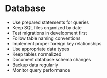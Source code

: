 # Database

* Use prepared statements for queries
* Keep SQL files organized by date
* Test migrations in development first
* Follow table naming conventions
* Implement proper foreign key relationships
* Use appropriate data types
* Keep tables normalized
* Document database schema changes
* Backup data regularly
* Monitor query performance
